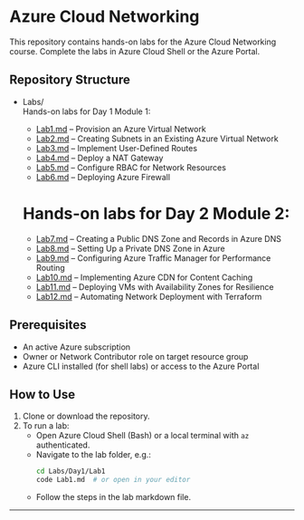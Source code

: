# Azure Cloud Networking

This repository contains hands-on labs for the Azure Cloud Networking course. Complete the labs in Azure Cloud Shell or the Azure Portal.

## Repository Structure

- Labs/  
  Hands-on labs for Day 1 Module 1:
  - [Lab1.md](Day1/Lab1/Lab1.md) – Provision an Azure Virtual Network  
  - [Lab2.md](Day1/Lab2/Lab2.md) – Creating Subnets in an Existing Azure Virtual Network
  - [Lab3.md](Day1/Lab3/Lab3.md) – Implement User-Defined Routes  
  - [Lab4.md](Day1/Lab4/Lab4.md) – Deploy a NAT Gateway  
  - [Lab5.md](Day1/Lab5/Lab5.md) – Configure RBAC for Network Resources  
  - [Lab6.md](Day1/Lab6/Lab6.md) – Deploying Azure Firewall  

  # Hands-on labs for Day 2 Module 2:
  - [Lab7.md](Day2/Lab7/Lab7.md) – Creating a Public DNS Zone and Records in Azure DNS  
  - [Lab8.md](Day2/Lab8/Lab8.md) – Setting Up a Private DNS Zone in Azure  
  - [Lab9.md](Day2/Lab9/Lab9.md) – Configuring Azure Traffic Manager for Performance Routing  
  - [Lab10.md](Day2/Lab10/Lab10.md) – Implementing Azure CDN for Content Caching  
  - [Lab11.md](Day2/Lab11/Lab11.md) – Deploying VMs with Availability Zones for Resilience  
  - [Lab12.md](Day2/Lab12/Lab12.md) – Automating Network Deployment with Terraform  

## Prerequisites

- An active Azure subscription  
- Owner or Network Contributor role on target resource group  
- Azure CLI installed (for shell labs) or access to the Azure Portal  

## How to Use

1. Clone or download the repository.  
2. To run a lab:
   - Open Azure Cloud Shell (Bash) or a local terminal with `az` authenticated.
   - Navigate to the lab folder, e.g.:
     ```bash
     cd Labs/Day1/Lab1
     code Lab1.md  # or open in your editor
     ```
   - Follow the steps in the lab markdown file.
---
